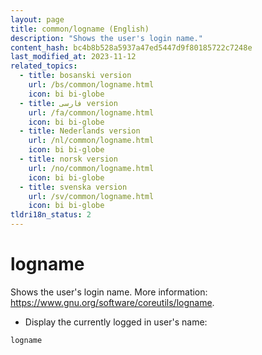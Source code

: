 ```yaml
---
layout: page
title: common/logname (English)
description: "Shows the user's login name."
content_hash: bc4b8b528a5937a47ed5447d9f80185722c7248e
last_modified_at: 2023-11-12
related_topics:
  - title: bosanski version
    url: /bs/common/logname.html
    icon: bi bi-globe
  - title: فارسی version
    url: /fa/common/logname.html
    icon: bi bi-globe
  - title: Nederlands version
    url: /nl/common/logname.html
    icon: bi bi-globe
  - title: norsk version
    url: /no/common/logname.html
    icon: bi bi-globe
  - title: svenska version
    url: /sv/common/logname.html
    icon: bi bi-globe
tldri18n_status: 2
---
```

# logname

Shows the user's login name.
More information: <https://www.gnu.org/software/coreutils/logname>.

- Display the currently logged in user's name:

`logname`
